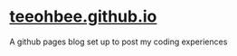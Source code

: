 # [teeohbee.github.io](teeohbee.github.io)
A github pages blog set up to post my coding experiences
